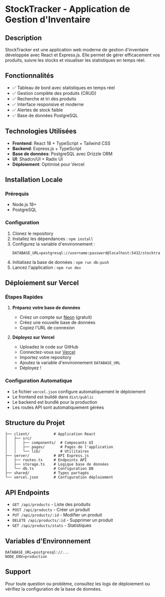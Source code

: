 # StockTracker - Application de Gestion d'Inventaire

## Description
StockTracker est une application web moderne de gestion d'inventaire développée avec React et Express.js. Elle permet de gérer efficacement vos produits, suivre les stocks et visualiser les statistiques en temps réel.

## Fonctionnalités
- ✅ Tableau de bord avec statistiques en temps réel
- ✅ Gestion complète des produits (CRUD)
- ✅ Recherche et tri des produits
- ✅ Interface responsive et moderne
- ✅ Alertes de stock faible
- ✅ Base de données PostgreSQL

## Technologies Utilisées
- **Frontend**: React 18 + TypeScript + Tailwind CSS
- **Backend**: Express.js + TypeScript
- **Base de données**: PostgreSQL avec Drizzle ORM
- **UI**: Shadcn/UI + Radix UI
- **Déploiement**: Optimisé pour Vercel

## Installation Locale

### Prérequis
- Node.js 18+ 
- PostgreSQL

### Configuration
1. Clonez le repository
2. Installez les dépendances : `npm install`
3. Configurez la variable d'environnement :
   ```
   DATABASE_URL=postgresql://username:password@localhost:5432/stocktracker
   ```
4. Initialisez la base de données : `npm run db:push`
5. Lancez l'application : `npm run dev`

## Déploiement sur Vercel

### Étapes Rapides
1. **Préparez votre base de données**
   - Créez un compte sur [Neon](https://neon.tech) (gratuit)
   - Créez une nouvelle base de données
   - Copiez l'URL de connexion

2. **Déployez sur Vercel**
   - Uploadez le code sur GitHub
   - Connectez-vous sur [Vercel](https://vercel.com)
   - Importez votre repository
   - Ajoutez la variable d'environnement `DATABASE_URL`
   - Déployez !

### Configuration Automatique
- Le fichier `vercel.json` configure automatiquement le déploiement
- Le frontend est buildé dans `dist/public`
- Le backend est bundlé pour la production
- Les routes API sont automatiquement gérées

## Structure du Projet
```
├── client/           # Application React
│   ├── src/
│   │   ├── components/  # Composants UI
│   │   ├── pages/       # Pages de l'application
│   │   └── lib/         # Utilitaires
├── server/           # API Express.js
│   ├── routes.ts     # Endpoints API
│   ├── storage.ts    # Logique base de données
│   └── db.ts         # Configuration DB
├── shared/           # Types partagés
└── vercel.json       # Configuration déploiement
```

## API Endpoints
- `GET /api/products` - Liste des produits
- `POST /api/products` - Créer un produit
- `PUT /api/products/:id` - Modifier un produit
- `DELETE /api/products/:id` - Supprimer un produit
- `GET /api/products/stats` - Statistiques

## Variables d'Environnement
```env
DATABASE_URL=postgresql://...
NODE_ENV=production
```

## Support
Pour toute question ou problème, consultez les logs de déploiement ou vérifiez la configuration de la base de données.